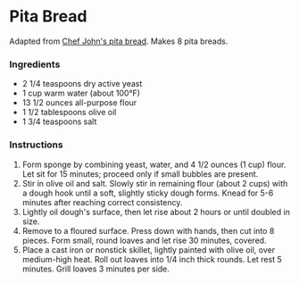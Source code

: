 # Pita Bread

Adapted from [Chef John's pita bread](http://foodwishes.blogspot.com/2013/04/pita-bread-whats-in-your-pocket.html). Makes 8 pita breads.

### Ingredients

- 2 1/4 teaspoons dry active yeast
- 1 cup warm water (about 100&deg;F)
- 13 1/2 ounces all-purpose flour
- 1 1/2 tablespoons olive oil
- 1 3/4 teaspoons salt

### Instructions

1. Form sponge by combining yeast, water, and 4 1/2 ounces (1 cup) flour. Let sit for 15 minutes; proceed only if small bubbles are present.
2. Stir in olive oil and salt. Slowly stir in remaining flour (about 2 cups) with a dough hook until a soft, slightly sticky dough forms. Knead for 5-6 minutes after reaching correct consistency.
3. Lightly oil dough's surface, then let rise about 2 hours or until doubled in size.
4. Remove to a floured surface. Press down with hands, then cut into 8 pieces. Form small, round loaves and let rise 30 minutes, covered.
5. Place a cast iron or nonstick skillet, lightly painted with olive oil, over medium-high heat. Roll out loaves into 1/4 inch thick rounds. Let rest 5 minutes. Grill loaves 3 minutes per side.
